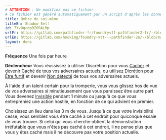 ```yaml
---
# ATTENTION : Ne modifiez pas ce fichier
# Ce fichier est généré automatiquement par un script d'après les données du module Foundry VTT officiel et de sa traduction
title: Ombre de soi-même
titleEn: Shadow Self
id: 7YvOqcdp9Z0RALMp
urlFr: https://gitlab.com/pathfinder-fr/foundryvtt-pathfinder2-fr/-/blob/master/data/feats/7YvOqcdp9Z0RALMp.htm
urlEn: https://gitlab.com/hooking/foundry-vtt---pathfinder-2e/-/blob/master/packs/data/feats.db/shadow-self.json
layout: dons
---
```

**Fréquence** Une fois par heure

**Déclencheur** Vous réussissez à utiliser Discrétion pour vous [Cacher](../actions/se-cacher.md) et devenir [Caché](../conditions/caché.md) de tous vos adversaires actuels, ou utilisez Dicrétion pour [Être furtif](../actions/être-furtif.md) et devenir [Non détecté](../conditions/non-détecté.md) de tous vos adversaires actuels.

À l'aide d'un talent certain pour la tromperie, vous vous glissez hos de vue de vos adversaires si minutieusement que vous paraissez être autre part. Vous devenez [Invisible](../conditions/invisible.md) pendant 1 minute ou jusqu'à ce que vous entrepreniez une action hostile, en fonction de ce qui advient en premier.

Choisissez un lieu dans les 3 m de vous. Jusqu'à ce que votre invisibilité cesse, vous semblez vous être caché à cet endroit pour quiconque essaie de vous trouver. Si celui qui vous cherche obtient la démonstration irréfutable que vous n'êtes pas caché à cet endroit, il ne pense plus que vous y êtes caché mais il ne découvre pas votre position actuelle.
